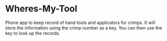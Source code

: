# Wheres-My-Tool
Phone app to keep record of hand tools and applicators for crimps.  It will store the information using the crimp number as a key.  You can then use the key to look up the records.
